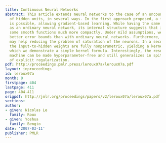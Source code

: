 ```yaml
---
title: Continuous Neural Networks
abstract: This article extends neural networks to the case of an uncountable number
  of hidden units, in several ways. In the first approach proposed, a finite parametrization
  is possible, allowing gradient-based learning. While having the same number of parameters
  as an ordinary neural network, its internal structure suggests that it can represent
  some smooth functions much more compactly. Under mild assumptions, we also find
  better error bounds than with ordinary neural networks. Furthermore, this parametrization
  may help reducing the problem of saturation of the neurons. In a second approach,
  the input-to-hidden weights are fully nonparametric, yielding a kernel machine for
  which we demonstrate a simple kernel formula. Interestingly, the resulting kernel
  machine can be made hyperparameter-free and still generalizes in spite of an absence
  of explicit regularization.
pdf: http://proceedings.pmlr.press/leroux07a/leroux07a.pdf
layout: inproceedings
id: leroux07a
month: 0
firstpage: 404
lastpage: 411
page: 404-411
origpdf: http://jmlr.org/proceedings/papers/v2/leroux07a/leroux07a.pdf
sections: 
author:
- given: Nicolas Le
  family: Roux
- given: Yoshua
  family: Bengio
date: '2007-03-11'
publisher: PMLR
---
```


